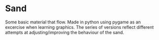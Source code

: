 # Sand
Some basic material that flow. Made in python using pygame as an excercise when learning graphics. The series of versions reflect different attempts at adjusting/improving the behaviour of the sand.

